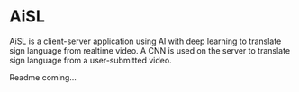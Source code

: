 # AiSL
AiSL is a client-server application using AI with deep learning to translate sign language from realtime video. A CNN is used on the server to translate sign language from a user-submitted video. 

Readme coming...
